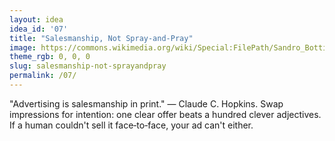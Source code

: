 ```yaml
---
layout: idea
idea_id: '07'
title: "Salesmanship, Not Spray-and-Pray"
image: https://commons.wikimedia.org/wiki/Special:FilePath/Sandro_Botticelli_-_La_nascita_di_Venere_-_Google_Art_Project_-_edited.jpg
theme_rgb: 0, 0, 0
slug: salesmanship-not-sprayandpray
permalink: /07/
---
```


"Advertising is salesmanship in print." — Claude C. Hopkins. Swap impressions for intention: one clear offer beats a hundred clever adjectives. If a human couldn't sell it face‑to‑face, your ad can't either.

